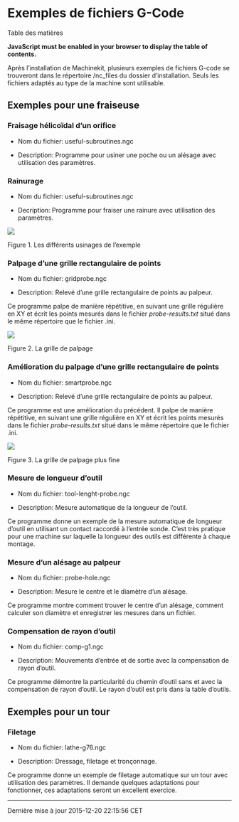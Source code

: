 Exemples de fichiers G-Code
===========================

Table des matières

**JavaScript must be enabled in your browser to display the table of contents.**

Après l’installation de Machinekit, plusieurs exemples de fichiers G-code se trouveront dans le répertoire /nc\_files du dossier d’installation. Seuls les fichiers adaptés au type de la machine sont utilisable.

Exemples pour une fraiseuse
---------------------------

### Fraisage hélicoïdal d’un orifice

-   Nom du fichier: useful-subroutines.ngc

-   Description: Programme pour usiner une poche ou un alésage avec utilisation des paramètres.

### Rainurage

-   Nom du fichier: useful-subroutines.ngc

-   Decription: Programme pour fraiser une rainure avec utilisation des paramètres.

![](images/useful-subroutines-ngc.png)

Figure 1. Les différents usinages de l’exemple

### Palpage d’une grille rectangulaire de points

-   Nom du fichier: gridprobe.ngc

-   Description: Relevé d’une grille rectangulaire de points au palpeur.

Ce programme palpe de manière répétitive, en suivant une grille régulière en XY et écrit les points mesurés dans le fichier *probe-results.txt* situé dans le même répertoire que le fichier .ini.

![](images/gridprobe-ngc.png)

Figure 2. La grille de palpage

### Amélioration du palpage d’une grille rectangulaire de points

-   Nom du fichier: smartprobe.ngc

-   Description: Relevé d’une grille rectangulaire de points au palpeur.

Ce programme est une amélioration du précédent. Il palpe de manière répétitive, en suivant une grille régulière en XY et écrit les points mesurés dans le fichier *probe-results.txt* situé dans le même répertoire que le fichier .ini.

![](images/smartprobe-ngc.png)

Figure 3. La grille de palpage plus fine

### Mesure de longueur d’outil

-   Nom du fichier: tool-lenght-probe.ngc

-   Description: Mesure automatique de la longueur de l’outil.

Ce programme donne un exemple de la mesure automatique de longueur d’outil en utilisant un contact raccordé à l’entrée sonde. C’est très pratique pour une machine sur laquelle la longueur des outils est différente à chaque montage.

### Mesure d’un alésage au palpeur

-   Nom du fichier: probe-hole.ngc

-   Description: Mesure le centre et le diamètre d’un alésage.

Ce programme montre comment trouver le centre d’un alésage, comment calculer son diamètre et enregistrer les mesures dans un fichier.

### Compensation de rayon d’outil

-   Nom du fichier: comp-g1.ngc

-   Description: Mouvements d’entrée et de sortie avec la compensation de rayon d’outil.

Ce programme démontre la particularité du chemin d’outil sans et avec la compensation de rayon d’outil. Le rayon d’outil est pris dans la table d’outils.

Exemples pour un tour
---------------------

### Filetage

-   Nom du fichier: lathe-g76.ngc

-   Description: Dressage, filetage et tronçonnage.

Ce programme donne un exemple de filetage automatique sur un tour avec utilisation des paramètres. Il demande quelques adaptations pour fonctionner, ces adaptations seront un excellent exercice.

------------------------------------------------------------------------

Dernière mise à jour 2015-12-20 22:15:56 CET



